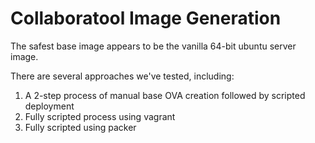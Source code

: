 Collaboratool Image Generation
==============================

The safest base image appears to be the vanilla 64-bit ubuntu server image.

There are several approaches we've tested, including:

 1. A 2-step process of manual base OVA creation followed by scripted deployment
 2. Fully scripted process using vagrant
 3. Fully scripted using packer
